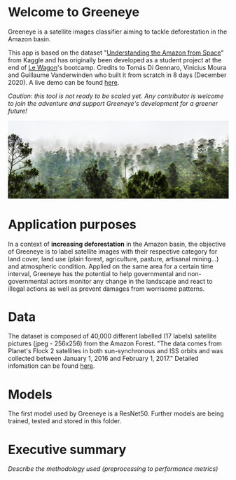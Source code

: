 # Welcome to Greeneye

Greeneye is a satellite images classifier aiming to tackle deforestation in the Amazon basin. 

This app is based on the dataset "[Understanding the Amazon from Space](https://www.kaggle.com/c/planet-understanding-the-amazon-from-space)" from Kaggle
and has originally been developed as a student project at the end of [Le Wagon](https://www.lewagon.com/)'s bootcamp. Credits to Tomás Di Gennaro, Vinicius Moura and Guillaume Vanderwinden who built it from scratch in 8 days (December 2020). A live demo can be found [here](https://www.youtube.com/watch?v=t48BhSI8R34&t=712s).

*Caution: this tool is not ready to be scaled yet. Any contributor is welcome to join the adventure and support Greeneye's development for a greener future!*

![alt text](https://github.com/GuiVdwinden/greeneye/blob/master/archives/readme_banner.png?raw=true)

# Application purposes

In a context of **increasing deforestation** in the Amazon basin, the objective of Greeneye is to label satellite images with their respective category for land cover, land use (plain forest, agriculture, pasture, artisanal mining...) and atmospheric condition. 
Applied on the same area for a certain time interval, Greeneye has the potential to help governmental and non-governmental actors monitor any change in the landscape and react to illegal actions as well as prevent damages from worrisome patterns.

# Data

The dataset is composed of 40,000 different labelled (17 labels) satellite pictures (jpeg - 256x256) from the Amazon Forest. "The data comes from Planet's Flock 2 satellites in both sun-synchronous and ISS orbits and was collected between January 1, 2016 and February 1, 2017." Detailed infomation can be found [here](https://www.kaggle.com/c/planet-understanding-the-amazon-from-space/data).

# Models

The first model used by Greeneye is a ResNet50. Further models are being trained, tested and stored in this folder.

# Executive summary

*Describe the methodology used (preprocessing to performance metrics)*
